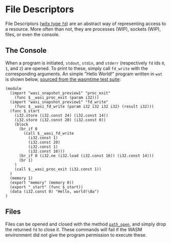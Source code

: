 # File Descriptors
File Descriptors ([witx type `fd`](https://github.com/WebAssembly/WASI/blob/master/phases/snapshot/docs.md#-fd)) are an abstract way of representing access to a resource. More often than not, they are processes (WIP), sockets (WIP), files, or even the console.

## The Console
When a program is initiated, `stdout`, `stdin`, and `stderr` (respectively `fd` ids `0`, `1`, and `2`) are opened. To print to these, simply call `fd_write` with the corresponding arguments. An simple "Hello World!" program written in `wat` is shown below, [sourced from the wasmtime test suite](https://github.com/bytecodealliance/wasmtime/blob/main/tests/wasm/hello_wasi_snapshot1.wat):

```wat
(module
  (import "wasi_snapshot_preview1" "proc_exit"
    (func $__wasi_proc_exit (param i32)))
  (import "wasi_snapshot_preview1" "fd_write"
    (func $__wasi_fd_write (param i32 i32 i32 i32) (result i32)))
  (func $_start
    (i32.store (i32.const 24) (i32.const 14))
    (i32.store (i32.const 20) (i32.const 0))
    (block
      (br_if 0
        (call $__wasi_fd_write
          (i32.const 1)
          (i32.const 20)
          (i32.const 1)
          (i32.const 16)))
      (br_if 0 (i32.ne (i32.load (i32.const 16)) (i32.const 14)))
      (br 1)
    )
    (call $__wasi_proc_exit (i32.const 1))
  )
  (memory 1)
  (export "memory" (memory 0))
  (export "_start" (func $_start))
  (data (i32.const 0) "Hello, world!\0a")
)
```

## Files
Files can be opened and closed with the method [`path_open`](https://github.com/WebAssembly/WASI/blob/master/phases/snapshot/docs.md#path_open), and simply drop the returned `fd` to close it. These commands will fail if the WASM environment did not give the program permission to execute these.

